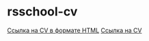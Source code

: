 # rsschool-cv

[Ссылка на CV в формате HTML](https://feedree.github.io/rsschool-cv/)
[Ссылка на CV](https://feedree.github.io/rsschool-cv/cv)
